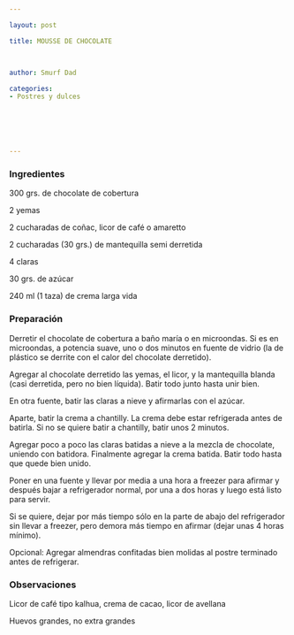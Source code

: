 ```yaml
---

layout: post

title: MOUSSE DE CHOCOLATE



author: Smurf Dad

categories:
- Postres y dulces






---
```


<h3>Ingredientes</h3>

300 grs. de chocolate de cobertura

2 yemas

2 cucharadas de coñac, licor de café o amaretto

2 cucharadas (30 grs.) de mantequilla semi derretida

4 claras

30 grs. de azúcar

240 ml (1 taza) de crema larga vida

<h3>Preparación</h3>

Derretir el chocolate de cobertura a baño maría o en microondas. Si es en microondas, a potencia suave, uno o dos minutos en fuente de vidrio (la de plástico se derrite con el calor del chocolate derretido).

Agregar al chocolate derretido las yemas, el licor, y la mantequilla blanda (casi derretida, pero no bien líquida). Batir todo junto hasta unir bien.

En otra fuente, batir las claras a nieve y afirmarlas con el azúcar.

Aparte, batir la crema a chantilly. La crema debe estar refrigerada antes de batirla. Si no se quiere batir a chantilly, batir unos 2 minutos.

Agregar poco a poco las claras batidas a nieve a la mezcla de chocolate, uniendo con batidora. Finalmente agregar la crema batida. Batir todo hasta que quede bien unido.

Poner en una fuente y llevar por media a una hora a freezer para afirmar y después bajar a refrigerador normal, por una a dos horas y luego está listo para servir.

Si se quiere, dejar por más tiempo sólo en la parte de abajo del refrigerador sin llevar a freezer, pero demora más tiempo en afirmar (dejar unas 4 horas mínimo).

Opcional: Agregar almendras confitadas bien molidas al postre terminado antes de refrigerar.

<h3>Observaciones</h3>

Licor de café tipo kalhua, crema de cacao, licor de avellana

Huevos grandes, no extra grandes